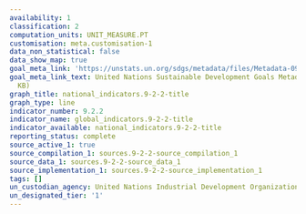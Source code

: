 ```yaml
---
availability: 1
classification: 2
computation_units: UNIT_MEASURE.PT
customisation: meta.customisation-1
data_non_statistical: false
data_show_map: true
goal_meta_link: 'https://unstats.un.org/sdgs/metadata/files/Metadata-09-02-02.pdf '
goal_meta_link_text: United Nations Sustainable Development Goals Metadata (PDF 323
  KB)
graph_title: national_indicators.9-2-2-title
graph_type: line
indicator_number: 9.2.2
indicator_name: global_indicators.9-2-2-title
indicator_available: national_indicators.9-2-2-title
reporting_status: complete
source_active_1: true
source_compilation_1: sources.9-2-2-source_compilation_1
source_data_1: sources.9-2-2-source_data_1
source_implementation_1: sources.9-2-2-source_implementation_1
tags: []
un_custodian_agency: United Nations Industrial Development Organization (UNIDO)
un_designated_tier: '1'
---
```

